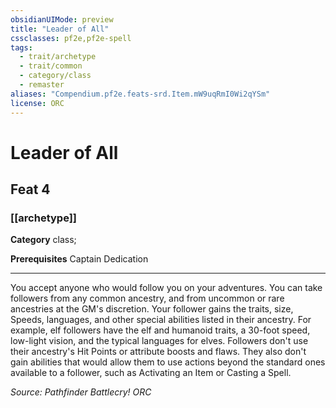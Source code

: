 ```yaml
---
obsidianUIMode: preview
title: "Leader of All"
cssclasses: pf2e,pf2e-spell
tags:
  - trait/archetype
  - trait/common
  - category/class
  - remaster
aliases: "Compendium.pf2e.feats-srd.Item.mW9uqRmI0Wi2qYSm"
license: ORC
---
```

# Leader of All
## Feat 4
### [[archetype]]

**Category** class; 



**Prerequisites** Captain Dedication
* * *
You accept anyone who would follow you on your adventures. You can take followers from any common ancestry, and from uncommon or rare ancestries at the GM's discretion. Your follower gains the traits, size, Speeds, languages, and other special abilities listed in their ancestry. For example, elf followers have the elf and humanoid traits, a 30-foot speed, low-light vision, and the typical languages for elves. Followers don't use their ancestry's Hit Points or attribute boosts and flaws. They also don't gain abilities that would allow them to use actions beyond the standard ones available to a follower, such as Activating an Item or Casting a Spell.

*Source: Pathfinder Battlecry!*
*ORC*